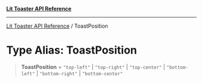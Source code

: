 [**Lit Toaster API Reference**](../README.md)

***

[Lit Toaster API Reference](../README.md) / ToastPosition

# Type Alias: ToastPosition

> **ToastPosition** = `"top-left"` \| `"top-right"` \| `"top-center"` \| `"bottom-left"` \| `"bottom-right"` \| `"bottom-center"`
